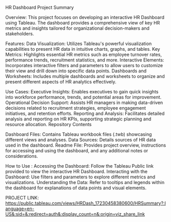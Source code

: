 HR Dashboard Project Summary

Overview:
This project focuses on developing an interactive HR Dashboard using Tableau. The dashboard provides a comprehensive view of key HR metrics and insights tailored for organizational decision-makers and stakeholders.

Features:
Data Visualization: Utilizes Tableau's powerful visualization capabilities to present HR data in intuitive charts, graphs, and tables.
Key Metrics: Highlights essential HR metrics such as employee turnover rates, performance trends, recruitment statistics, and more.
Interactive Elements: Incorporates interactive filters and parameters to allow users to customize their view and drill down into specific data points.
Dashboards and Worksheets: Includes multiple dashboards and worksheets to organize and present different aspects of HR analytics effectively.

Use Cases:
Executive Insights: Enables executives to gain quick insights into workforce performance, trends, and potential areas for improvement.
Operational Decision Support: Assists HR managers in making data-driven decisions related to recruitment strategies, employee engagement initiatives, and retention efforts.
Reporting and Analysis: Facilitates detailed analysis and reporting on HR KPIs, supporting strategic planning and resource allocation.
Repository Contents

Dashboard Files: 
Contains Tableau workbook files (.twb) showcasing different views and analyses.
Data Sources: Details sources of HR data used in the dashboard.
Readme File: Provides project overview, instructions for accessing and using the dashboard, and any additional notes or considerations.

How to Use :
Accessing the Dashboard: Follow the Tableau Public link provided to view the interactive HR Dashboard.
Interacting with the Dashboard: Use filters and parameters to explore different metrics and visualizations.
Understanding the Data: Refer to tooltips and legends within the dashboard for explanations of data points and visual elements.

PROJECT LINK: https://public.tableau.com/views/HRDash_17230458380600/HRSummary?:language=en-US&:sid=&:redirect=auth&:display_count=n&:origin=viz_share_link
